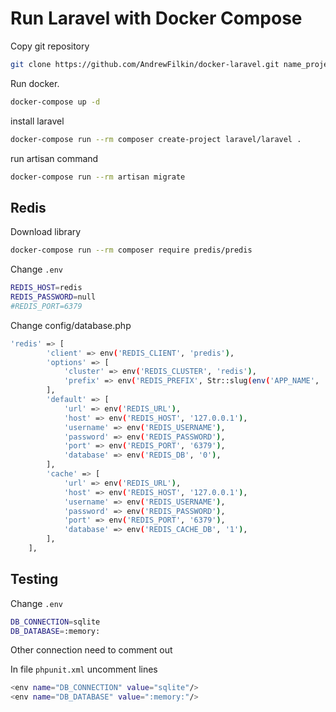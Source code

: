 # Run Laravel with Docker Compose

Copy git repository <br/>
```bash
git clone https://github.com/AndrewFilkin/docker-laravel.git name_project
```

Run docker. <br/> 
```bash
docker-compose up -d
```

install laravel <br/>
```bash
docker-compose run --rm composer create-project laravel/laravel .
```

run artisan command <br/>
```bash
docker-compose run --rm artisan migrate
```

## Redis
Download library
```bash
docker-compose run --rm composer require predis/predis
```

Change `.env` <br/>

```bash
REDIS_HOST=redis
REDIS_PASSWORD=null
#REDIS_PORT=6379
```

Change config/database.php <br/>

```bash
'redis' => [
        'client' => env('REDIS_CLIENT', 'predis'),
        'options' => [
            'cluster' => env('REDIS_CLUSTER', 'redis'),
            'prefix' => env('REDIS_PREFIX', Str::slug(env('APP_NAME', 'laravel'), '_') . '_database_'),
        ],
        'default' => [
            'url' => env('REDIS_URL'),
            'host' => env('REDIS_HOST', '127.0.0.1'),
            'username' => env('REDIS_USERNAME'),
            'password' => env('REDIS_PASSWORD'),
            'port' => env('REDIS_PORT', '6379'),
            'database' => env('REDIS_DB', '0'),
        ],
        'cache' => [
            'url' => env('REDIS_URL'),
            'host' => env('REDIS_HOST', '127.0.0.1'),
            'username' => env('REDIS_USERNAME'),
            'password' => env('REDIS_PASSWORD'),
            'port' => env('REDIS_PORT', '6379'),
            'database' => env('REDIS_CACHE_DB', '1'),
        ],
    ],
```

## Testing

Change `.env` <br/>

```bash
DB_CONNECTION=sqlite
DB_DATABASE=:memory:
```
Other connection need to comment out <br/>

In file `phpunit.xml` uncomment lines <br/>

```bash
<env name="DB_CONNECTION" value="sqlite"/>
<env name="DB_DATABASE" value=":memory:"/>
```


